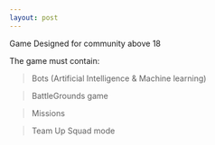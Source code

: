 ```yaml
---
layout: post
---
```


Game Designed for community above 18

The game must contain:

> Bots (Artificial Intelligence & Machine learning)

> BattleGrounds game

> Missions

> Team Up Squad mode
